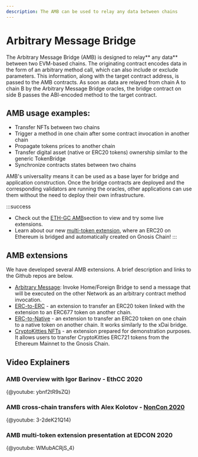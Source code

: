 ```yaml
---
description: The AMB can be used to relay any data between chains
---
```


# Arbitrary Message Bridge

The Arbitrary Message Bridge (AMB) is designed to relay** any data** between two EVM-based chains. The originating contract encodes data in the form of an arbitrary method call, which can also include or exclude parameters. This information, along with the target contract address, is passed to the AMB contracts. As soon as data are relayed from chain A to chain B by the Arbitrary Message Bridge oracles, the bridge contract on side B passes the ABI-encoded method to the target contract.

## **AMB usage examples:**

* Transfer NFTs between two chains
* Trigger a method in one chain after some contract invocation in another chain
* Propagate tokens prices to another chain
* Transfer digital asset (native or ERC20 tokens) ownership similar to the generic TokenBridge
* Synchronize contracts states between two chains

AMB's universality means it can be used as a base layer for bridge and application construction. Once the bridge contracts are deployed and the corresponding validators are running the oracles, other applications can use them without the need to deploy their own infrastructure.

:::success
* Check out the [ETH-GC AMB](/specs/bridges/eth-gc/)section to view and try some live extensions.
* Learn about our new [multi-token extension](/specs/bridges/eth-gc/extensions/multi-token/), where an ERC20 on Ethereum is bridged and automatically created on Gnosis Chain!
:::

## AMB extensions

We have developed several AMB extensions. A brief description and links to the Github repos are below.

* [Arbitrary Message](https://github.com/poanetwork/tokenbridge-contracts/tree/master/contracts/upgradeable_contracts/arbitrary_message): Invoke Home/Foreign Bridge to send a message that will be executed on the other Network as an arbitrary contract method invocation.
* [ERC-to-ERC](https://github.com/poanetwork/tokenbridge-contracts/tree/master/contracts/upgradeable_contracts/amb_erc677_to_erc677) - an extension to transfer an ERC20 token linked with the extension to an ERC677 token on another chain.
* [ERC-to-Native](https://github.com/poanetwork/tokenbridge-contracts/tree/master/contracts/upgradeable_contracts/erc20_to_native) - an extension to transfer an ERC20 token on one chain to a native token on another chain. It works similarly to the xDai bridge.
* [CryptoKitties NFTs](https://github.com/poanetwork/cryptokitties-xdai-demo) - an extension prepared for demonstration purposes. It allows users to transfer CryptoKitties ERC721 tokens from the Ethereum Mainnet to the Gnosis Chain.

## Video Explainers

### AMB Overview with Igor Barinov - EthCC 2020

{@youtube: ybnf2tR9sZQ}

### AMB cross-chain transfers with Alex Kolotov - [NonCon 2020](https://noncon.org)

{@youtube: 3-2deK21Q14}

### AMB multi-token extension presentation at EDCON 2020

{@youtube: WMubACRjS_4}